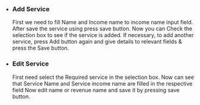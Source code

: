 * ### Add Service
  First we need to fill Name and Income name to income name input field. After save the service using press save button.
  Now you can Check the selection box to see if the service is added. If necessary, to add another service, press Add button again and give 
  details to relevant fields & press the Save button.

* ### Edit Service
  First need select the Required service in the selection box. Now can see that Service Name and Service income name are filled in the respective 
  field  Now edit name or revenue name and save it by pressing save button.


